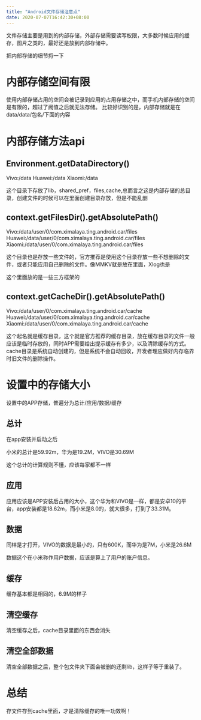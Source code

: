 ```yaml
---
title: "Android文件存储注意点"
date: 2020-07-07T16:42:30+08:00
---
```


文件存储主要是用到的内部存储，外部存储需要读写权限，大多数时候应用的缓存，图片之类的，最好还是放到内部存储中。

把内部存储的细节捋一下

# 内部存储空间有限

使用内部存储占用的空间会被记录到应用的占用存储之中，而手机内部存储的空间是有限的，超过了阙值之后就无法存储。
比较好识别的是，内部存储就是在data/data/包名/下面的内容

# 内部存储方法api

## Environment.getDataDirectory()

Vivo:/data
Huawei:/data
Xiaomi:/data

这个目录下存放了lib，shared_pref，files,cache,总而言之这是内部存储的总目录，创建文件的时候可以在里面创建目录存放，但是不能乱删

## context.getFilesDir().getAbsolutePath()

Vivo:/data/user/0/com.ximalaya.ting.android.car/files
Huawei:/data/user/0/com.ximalaya.ting.android.car/files
Xiaomi:/data/user/0/com.ximalaya.ting.android.car/files

这个目录也是存放一些文件的，官方推荐是使用这个目录存放一些不想删除的文件，或者只能应用自己删除的文件。像MMKV就是放在里面，Xlog也是

这个里面放的是一些三方框架的

## context.getCacheDir().getAbsolutePath()

Vivo:/data/user/0/com.ximalaya.ting.android.car/cache
Huawei:/data/user/0/com.ximalaya.ting.android.car/cache
Xiaomi:/data/user/0/com.ximalaya.ting.android.car/cache

这个起名就是缓存目录，这个就是官方推荐的缓存目录，放在缓存目录的文件一般应该是临时存放的，同时APP需要给出提示缓存有多少，以及清除缓存的方式。
cache目录是系统自动创建的，但是系统不会自动回收，开发者理应做好内存临界时旧文件的删除操作。

# 设置中的存储大小

设置中的APP存储，普遍分为总计/应用/数据/缓存

## 总计

在app安装并启动之后

小米的总计是59.92m，华为是19.2M，VIVO是30.69M

这个总计的计算规则不懂，应该每家都不一样

## 应用

应用应该是APP安装后占用的大小，这个华为和VIVO是一样，都是安卓10的平台，app安装都是18.62m，而小米是8.0的，就大很多，打到了33.31M。

## 数据

同样是才打开，VIVO的数据是最小的，只有600K，而华为是7M，小米是26.6M

数据这个在小米称作用户数据，应该是算上了用户的账户信息。

## 缓存

缓存基本都是相同的，6.9M的样子

## 清空缓存

清空缓存之后，cache目录里面的东西会消失

## 清空全部数据

清空全部数据之后，整个包文件夹下面会被删的还剩lib，这样子等于重装了。

# 总结

存文件存到cache里面，才是清除缓存的唯一功效啊！



